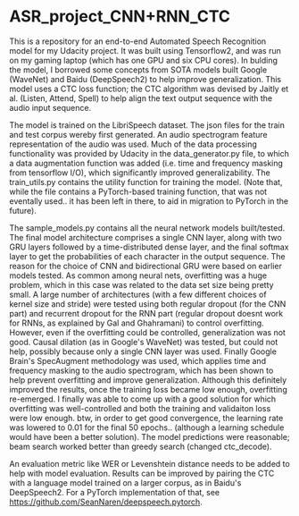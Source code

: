 # ASR_project_CNN+RNN_CTC
This is a repository for an end-to-end Automated Speech Recognition model for my Udacity project. It was built using Tensorflow2, and was run on my gaming laptop (which has one GPU and six CPU cores). In bulding the model, I borrowed some concepts from SOTA models built  Google (WaveNet) and Baidu (DeepSpeech2) to help improve generalization. This model uses a CTC loss function; the CTC algorithm was devised by Jaitly et al. (Listen, Attend, Spell) to help align the text output sequence with the audio input sequence.

The model is trained on the LibriSpeech dataset. The json files for the train and test corpus wereby first generated. An audio spectrogram feature representation of the audio was used. Much of the data processing functionality was provided by Udacity in the data_generator.py file, to which a data augmentation function was added (i.e. time and frequency masking from tensorflow I/O), which significantly improved generalizability. The train_utils.py contains the utility function for training the model. (Note that, while the file contains a PyTorch-based training function, that was not eventally used.. it has been left in there, to aid in migration to PyTorch in the future).

The sample_models.py contains all the neural network models built/tested. The final model architecture comprises a single CNN layer, along with two GRU layers followed by a time-distributed dense layer, and the final softmax layer to get the probabilities of each character in the output sequence. The reason for the choice of CNN and bidirectional GRU were based on earlier models tested. As common among neural nets, overfitting was a huge problem, which in this case was related to the data set size being pretty small. A large number of architectures (with a few different choices of kernel size and stride) were tested using both regular dropout (for the CNN part) and recurrent dropout for the RNN part (regular dropout doesnt work for RNNs, as explained by Gal and Ghahramani) to control overfitting. However, even if the overfitting could be controlled, generalization was not good. Causal dilation (as in Google's WaveNet) was tested, but could not help, possibly because only a single CNN layer was used. Finally Google Brain's SpecAugment methodology was used, which applies time and frequency masking to the audio spectrogram, which has been shown to help prevent overfitting and improve generalization. Although this definitely improved the results, once the training loss became low enough, overfitting re-emerged. I finally was able to come up with a good solution for which overfitting was well-controlled and both the training and validaiton loss were low enough. btw, in order to get good convergence, the learning rate was lowered to 0.01 for the final 50 epochs.. (although a learning schedule would have been a better solution). The model predictions were reasonable; beam search worked better than greedy search (changed ctc_decode).

An evaluation metric like WER or Levenshtein distance needs to be added to help with model evaluation. Results can be improved by pairing the CTC with a language model trained on a larger corpus, as in Baidu's DeepSpeech2. For a PyTorch implementation of that, see https://github.com/SeanNaren/deepspeech.pytorch.

